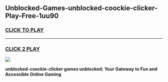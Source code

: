 
## Unblocked-Games-unblocked-coockie-clicker-Play-Free-1uu90
<h3>
<a href="https://premium76.site?title=unblocked-coockie-clicker&ref=18A1">CLICK TO PLAY</a></h3>
<hr>

<h3>
<a href="https://premium76.site?title=unblocked-coockie-clicker&ref=18A1">CLICK 2 PLAY</a>
  
</h3>

<a href="https://premium76.site?title=unblocked-coockie-clicker&ref=18A1"><img src="https://clearcache.store/games.png"></a>


**unblocked-coockie-clicker games unblocked: Your Gateway to Fun and Accessible Online Gaming**
